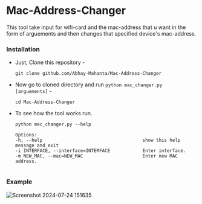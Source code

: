 # Mac-Address-Changer
 This tool take input for wifi-card and the mac-address that u want in the form of arguements and then changes that specified device's mac-address.

### Installation

- Just, Clone this repository -
  ```
  git clone github.com/Abhay-Mahanta/Mac-Address-Changer
  ```

- Now go to cloned directory and run `python mac_changer.py [arguements]` -
  ```
  cd Mac-Address-Changer
  ```

- To see how the tool works run.
  ```
  python mac_changer.py --help

  Options:
  -h, --help                                     show this help message and exit
  -i INTERFACE, --interface=INTERFACE            Enter interface.                    
  -m NEW_MAC, --mac=NEW_MAC                      Enter new MAC address.
                        
  ```
  

### Example
![Screenshot 2024-07-24 151635](https://github.com/user-attachments/assets/b777642a-0d65-4a61-984d-0a814ecbcd9a)
